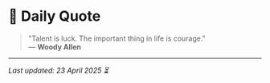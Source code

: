 # 📜 Daily Quote

> "Talent is luck. The important thing in life is courage."  
> — **Woody Allen**

---

_Last updated: 23 April 2025 ⏳_
